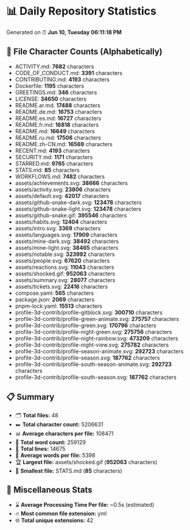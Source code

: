 # 📊 Daily Repository Statistics
Generated on ⏰ **Jun 10, Tuesday 06:11:18 PM**

## 📂 File Character Counts (Alphabetically)
- ACTIVITY.md: **7682** characters
- CODE_OF_CONDUCT.md: **3391** characters
- CONTRIBUTING.md: **4193** characters
- Dockerfile: **1195** characters
- GREETINGS.md: **346** characters
- LICENSE: **34650** characters
- README.ar.md: **17488** characters
- README.de.md: **16753** characters
- README.es.md: **16727** characters
- README.fr.md: **16818** characters
- README.md: **16649** characters
- README.ru.md: **17506** characters
- README.zh-CN.md: **16569** characters
- RECENT.md: **4193** characters
- SECURITY.md: **1171** characters
- STARRED.md: **9765** characters
- STATS.md: **85** characters
- WORKFLOWS.md: **7482** characters
- assets/achievements.svg: **38666** characters
- assets/activity.svg: **23806** characters
- assets/default.svg: **42017** characters
- assets/github-snake-dark.svg: **123478** characters
- assets/github-snake-light.svg: **123478** characters
- assets/github-snake.gif: **395546** characters
- assets/habits.svg: **12404** characters
- assets/intro.svg: **3369** characters
- assets/languages.svg: **17909** characters
- assets/mine-dark.svg: **38492** characters
- assets/mine-light.svg: **38465** characters
- assets/notable.svg: **323992** characters
- assets/people.svg: **67620** characters
- assets/reactions.svg: **11043** characters
- assets/shocked.gif: **952063** characters
- assets/summary.svg: **28077** characters
- assets/tickets.svg: **22416** characters
- compose.yaml: **565** characters
- package.json: **2069** characters
- pnpm-lock.yaml: **15513** characters
- profile-3d-contrib/profile-gitblock.svg: **300710** characters
- profile-3d-contrib/profile-green-animate.svg: **275757** characters
- profile-3d-contrib/profile-green.svg: **170796** characters
- profile-3d-contrib/profile-night-green.svg: **275756** characters
- profile-3d-contrib/profile-night-rainbow.svg: **473209** characters
- profile-3d-contrib/profile-night-view.svg: **275782** characters
- profile-3d-contrib/profile-season-animate.svg: **292723** characters
- profile-3d-contrib/profile-season.svg: **187762** characters
- profile-3d-contrib/profile-south-season-animate.svg: **292723** characters
- profile-3d-contrib/profile-south-season.svg: **187762** characters

## 📋 Summary
- 🗂️ **Total files:** 48
- ✒️ **Total character count:** 5206631
- 📊 **Average characters per file:** 108471
- 📝 **Total word count:** 259129
- 🧾 **Total lines:** 14675
- 📐 **Average words per file:** 5398
- 🏆 **Largest file:** assets/shocked.gif (**952063** characters)
- 🥉 **Smallest file:** STATS.md (**85** characters)

## 🌟 Miscellaneous Stats
- ⌛ **Average Processing Time Per file:** ~0.5s (estimated)
- 🔥 **Most common file extension:** yml
- 🌐 **Total unique extensions:** 42
